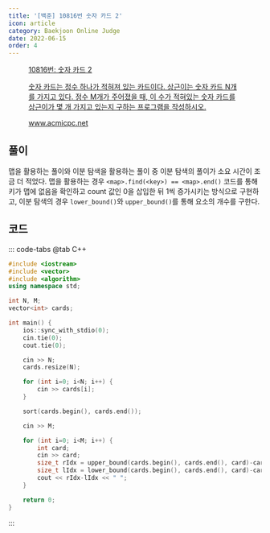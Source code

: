 ```yaml
---
title: '[백준] 10816번 숫자 카드 2'
icon: article
category: Baekjoon Online Judge
date: 2022-06-15
order: 4
---
```


<figure class="opengraph"><a href="https://www.acmicpc.net/problem/10816" data-source-url="https://www.acmicpc.net/problem/10816">
<div class="og-image" style="background-image: url('https://drive.google.com/uc?export=view&id=1nCax5mgwtYA82T46I_ntU1afsBBNkrLr');"></div>
<div class="og-text">
<p class="og-title">10816번: 숫자 카드 2</p>
<p class="og-desc">숫자 카드는 정수 하나가 적혀져 있는 카드이다. 상근이는 숫자 카드 N개를 가지고 있다. 정수 M개가 주어졌을 때, 이 수가 적혀있는 숫자 카드를 상근이가 몇 개 가지고 있는지 구하는 프로그램을 작성하시오.</p>
<p class="og-host">www.acmicpc.net</p></div></a></figure>

## 풀이
맵을 활용하는 풀이와 이분 탐색을 활용하는 풀이 중 이분 탐색의 풀이가 소요 시간이 조금 더 적었다. 맵을 활용하는 경우 `<map>.find(<key>) == <map>.end()` 코드를 통해 키가 맵에 없음을 확인하고 count 값인 0을 삽입한 뒤 1씩 증가시키는 방식으로 구현하고, 이분 탐색의 경우 `lower_bound()`와 `upper_bound()`를 통해 요소의 개수를 구한다.

## 코드
::: code-tabs
@tab C++
```cpp
#include <iostream>
#include <vector>
#include <algorithm>
using namespace std;

int N, M;
vector<int> cards;

int main() {
    ios::sync_with_stdio(0);
    cin.tie(0);
    cout.tie(0);

    cin >> N;
    cards.resize(N);

    for (int i=0; i<N; i++) {
        cin >> cards[i];
    }

    sort(cards.begin(), cards.end());

    cin >> M;

    for (int i=0; i<M; i++) {
        int card;
        cin >> card;
        size_t rIdx = upper_bound(cards.begin(), cards.end(), card)-cards.begin();
        size_t lIdx = lower_bound(cards.begin(), cards.end(), card)-cards.begin();
        cout << rIdx-lIdx << " ";
    }

    return 0;
}
```
:::
